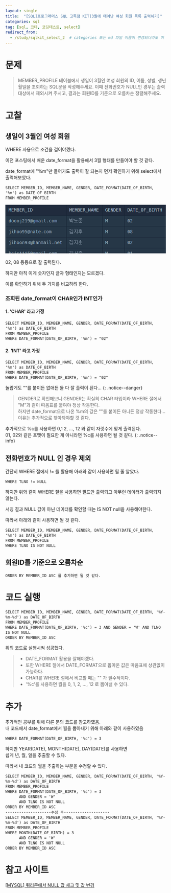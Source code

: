 ```yaml
---
layout: single
title:  "[SQL]프로그래머스 SQL 고득점 KIT(3월에 태어난 여성 회원 목록 출력하기)"
categories: sql
tag: [sql, 코테, 코딩테스트, select]
redirect_from:
  - /study/sqlkit_select_2  # categories 또는 md 파일 이름이 변경되더라도 이 포스트로 올 수 있도록 redirect
---
```


# 문제

>MEMBER_PROFILE 테이블에서 생일이 3월인 여성 회원의 ID, 이름, 성별, 생년월일을 조회하는 SQL문을 작성해주세요. 이때 전화번호가 NULL인 경우는 출력대상에서 제외시켜 주시고, 결과는 회원ID를 기준으로 오름차순 정렬해주세요.

# 고찰

## 생일이 3월인 여성 회원

WHERE 사용으로 조건을 걸어야겠다.

이전 포스팅에서 배운 date_format을 활용해서 3월 형태를 만들어야 할 것 같다.

date_format에 "%m"만 들어가도 출력이 잘 되는지 먼저 확인하기 위해
select에서 출력해보았다.

```
SELECT MEMBER_ID, MEMBER_NAME, GENDER, DATE_FORMAT(DATE_OF_BIRTH, '%m') as DATE_OF_BIRTH
FROM MEMBER_PROFILE
```

![img.png](/images/2024-03-22/date_format_m.png)  

02, 08 등등으로 잘 출력된다. 

하지만 아직 이게 숫자인지 글자 형태인지는 모르겠다.

이를 확인하기 위해 두 가지를 비교하려 한다.

### 조회된 date_format이 CHAR인가 INT인가

#### 1. 'CHAR' 라고 가정
```
SELECT MEMBER_ID, MEMBER_NAME, GENDER, DATE_FORMAT(DATE_OF_BIRTH, '%m') as DATE_OF_BIRTH
FROM MEMBER_PROFILE
WHERE DATE_FORMAT(DATE_OF_BIRTH, '%m') = "02"
```

#### 2. 'INT' 라고 가정
```
SELECT MEMBER_ID, MEMBER_NAME, GENDER, DATE_FORMAT(DATE_OF_BIRTH, '%m') as DATE_OF_BIRTH
FROM MEMBER_PROFILE
WHERE DATE_FORMAT(DATE_OF_BIRTH, '%m') = "02"
```

놀랍게도 ""를 붙이든 없애든 둘 다 잘 출력이 된다...
{: .notice--danger}

>GENDER로 확인해보니 GENDER는 확실히 CHAR 타입이라
WHERE 절에서 "M"과 같이 따옴표를 붙여야 정상 작동한다.  
하지만 date_format으로 나온 %m의 값은 ""를 붙이든 아니든 정상 작동한다...
이유는 추가적으로 찾아봐야할 것 같다.

추가적으로 %c를 사용하면 0,1 2, ..., 12 와 같이 자릿수에 맞게 출력된다.  
01, 02와 같은 포맷이 필요한 게 아니라면 %c를 사용하면 될 것 같다.
{: .notice--info}

## 전화번호가 NULL 인 경우 제외

간단히 WHERE 절에서 != 를 활용해 아래와 같이 사용하면 될 줄 알았다.
```
WHERE TLNO != NULL
```
하지만 위와 같이 WHERE 절을 사용하면 필드만 출력되고 아무런 데이터가 출력되지 않는다.

서칭 결과 NULL 값이 아닌 데이터를 확인할 때는 IS NOT null을 사용해야한다.

따라서 아래와 같이 사용하면 될 것 같다.

```
SELECT MEMBER_ID, MEMBER_NAME, GENDER, DATE_FORMAT(DATE_OF_BIRTH, '%m') as DATE_OF_BIRTH
FROM MEMBER_PROFILE
WHERE TLNO IS NOT NULL
```

## 회원ID를 기준으로 오름차순

```
ORDER BY MEMBER_ID ASC 를 추가하면 될 것 같다.
```
# 코드 실행

```
SELECT MEMBER_ID, MEMBER_NAME, GENDER, DATE_FORMAT(DATE_OF_BIRTH, '%Y-%m-%d') as DATE_OF_BIRTH
FROM MEMBER_PROFILE
WHERE DATE_FORMAT(DATE_OF_BIRTH, '%c') = 3 AND GENDER = 'W' AND TLNO IS NOT NULL
ORDER BY MEMBER_ID ASC
```
위의 코드로 실행시켜 성공했다.

> * DATE_FORMAT 활용을 잘해야겠다.  
> * 또한 WHERE 절에서 DATE_FORMAT으로 뽑아온 값은 따옴표에 상관없이 가능하다.  
> * CHAR를 WHERE 절에서 비교할 때는 "" 가 필수적이다.
> * '%c'를 사용하면 월을 0, 1, 2, ..., 12 로 뽑아낼 수 있다.

# 추가

추가적인 공부를 위해 다른 분의 코드를 참고하였음.  
내 코드에서 date_format에서 월을 뽑아내기 위해 아래와 같이 사용하였음  
```
WHERE DATE_FORMAT(DATE_OF_BIRTH, '%c') = 3
```

하지만 YEAR(DATE), MONTH(DATE), DAY(DATE)를 사용하면  
쉽게 년, 월, 일을 추출할 수 있다.

따라서 내 코드의 월을 추출하는 부분을 수정할 수 있다.
```
SELECT MEMBER_ID, MEMBER_NAME, GENDER, DATE_FORMAT(DATE_OF_BIRTH, '%Y-%m-%d') as DATE_OF_BIRTH
FROM MEMBER_PROFILE
WHERE DATE_FORMAT(DATE_OF_BIRTH, '%c') = 3 
      AND GENDER = 'W' 
      AND TLNO IS NOT NULL
ORDER BY MEMBER_ID ASC
--------------------수정 후--------------------
SELECT MEMBER_ID, MEMBER_NAME, GENDER, DATE_FORMAT(DATE_OF_BIRTH, '%Y-%m-%d') as DATE_OF_BIRTH
FROM MEMBER_PROFILE
WHERE MONTH(DATE_OF_BIRTH) = 3 
      AND GENDER = 'W' 
      AND TLNO IS NOT NULL
ORDER BY MEMBER_ID ASC
```

# 참고 사이트
[[MYSQL] 쿼리문에서 NULL 값 체크 및 값 변경](https://devit.koreacreatorfesta.com/entry/MYSQL-%EC%BF%BC%EB%A6%AC%EB%AC%B8%EC%97%90%EC%84%9C-NULL-%EA%B0%92-%EC%B2%B4%ED%81%AC-%EB%B0%8F-%EA%B0%92-%EB%B3%80%EA%B2%BD)